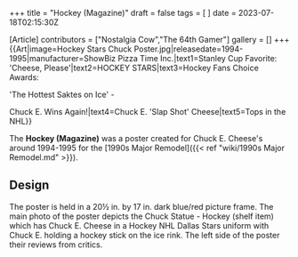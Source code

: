 +++
title = "Hockey (Magazine)"
draft = false
tags = [ ]
date = 2023-07-18T02:15:30Z

[Article]
contributors = ["Nostalgia Cow","The 64th Gamer"]
gallery = []
+++
{{Art|image=Hockey Stars Chuck Poster.jpg|releasedate=1994-1995|manufacturer=ShowBiz Pizza Time Inc.|text1=Stanley Cup Favorite: 'Cheese, Please'|text2=HOCKEY STARS|text3=Hockey
Fans
Choice
Awards:

'The Hottest Saktes on Ice' -

Chuck E.
Wins
Again!|text4=Chuck E.
'Slap Shot'
Cheese|text5=Tops in the NHL}}

The **Hockey (Magazine)** was a poster created for Chuck E. Cheese's around 1994-1995 for the [1990s Major Remodel]({{< ref "wiki/1990s Major Remodel.md" >}}).

## Design ##
The poster is held in a 20½ in. by 17 in. dark blue/red picture frame. The main photo of the poster depicts the Chuck Statue - Hockey (shelf item) which has Chuck E. Cheese in a Hockey NHL Dallas Stars uniform with Chuck E. holding a hockey stick on the ice rink. The left side of the poster their reviews from critics.
